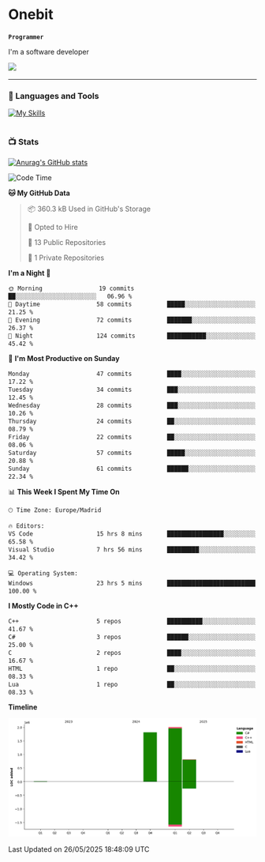 # Onebit

**`Programmer`**

I'm a software developer

   ![](https://komarev.com/ghpvc/?username=onebit5&color=blueviolet)

---

### 🧰 Languages and Tools

[![My Skills](https://skillicons.dev/icons?i=cpp,c,cs,java,lua,unity,git,linux,github,discord,vscode,visualstudio)](https://skillicons.dev)
<br />

#

### 📺 Stats
[![Anurag's GitHub stats](https://github-readme-stats.vercel.app/api?username=onebit5&show_icons=true&theme=radical)](https://github.com/anuraghazra/github-readme-stats)                
<!--START_SECTION:waka-->
![Code Time](http://img.shields.io/badge/Code%20Time-300%20hrs%2012%20mins-blue)

**🐱 My GitHub Data** 

> 📦 360.3 kB Used in GitHub's Storage 
 > 
> 💼 Opted to Hire
 > 
> 📜 13 Public Repositories 
 > 
> 🔑 1 Private Repositories 
 > 
**I'm a Night 🦉** 

```text
🌞 Morning                19 commits          ██░░░░░░░░░░░░░░░░░░░░░░░   06.96 % 
🌆 Daytime                58 commits          █████░░░░░░░░░░░░░░░░░░░░   21.25 % 
🌃 Evening                72 commits          ███████░░░░░░░░░░░░░░░░░░   26.37 % 
🌙 Night                  124 commits         ███████████░░░░░░░░░░░░░░   45.42 % 
```
📅 **I'm Most Productive on Sunday** 

```text
Monday                   47 commits          ████░░░░░░░░░░░░░░░░░░░░░   17.22 % 
Tuesday                  34 commits          ███░░░░░░░░░░░░░░░░░░░░░░   12.45 % 
Wednesday                28 commits          ███░░░░░░░░░░░░░░░░░░░░░░   10.26 % 
Thursday                 24 commits          ██░░░░░░░░░░░░░░░░░░░░░░░   08.79 % 
Friday                   22 commits          ██░░░░░░░░░░░░░░░░░░░░░░░   08.06 % 
Saturday                 57 commits          █████░░░░░░░░░░░░░░░░░░░░   20.88 % 
Sunday                   61 commits          ██████░░░░░░░░░░░░░░░░░░░   22.34 % 
```


📊 **This Week I Spent My Time On** 

```text
🕑︎ Time Zone: Europe/Madrid

🔥 Editors: 
VS Code                  15 hrs 8 mins       ████████████████░░░░░░░░░   65.58 % 
Visual Studio            7 hrs 56 mins       █████████░░░░░░░░░░░░░░░░   34.42 % 

💻 Operating System: 
Windows                  23 hrs 5 mins       █████████████████████████   100.00 % 
```

**I Mostly Code in C++** 

```text
C++                      5 repos             ██████████░░░░░░░░░░░░░░░   41.67 % 
C#                       3 repos             ██████░░░░░░░░░░░░░░░░░░░   25.00 % 
C                        2 repos             ████░░░░░░░░░░░░░░░░░░░░░   16.67 % 
HTML                     1 repo              ██░░░░░░░░░░░░░░░░░░░░░░░   08.33 % 
Lua                      1 repo              ██░░░░░░░░░░░░░░░░░░░░░░░   08.33 % 
```



**Timeline**

![Lines of Code chart](https://raw.githubusercontent.com/Onebit5/Onebit5/main/assets/bar_graph.png)


 Last Updated on 26/05/2025 18:48:09 UTC
<!--END_SECTION:waka-->
